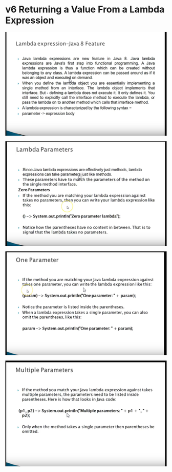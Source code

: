 # v6 Returning a Value From a Lambda Expression


![alt text](https://github.com/pawanmandhan/1-Java8-LambdaExpressionandFunctionalInterface/blob/master/img/v4/Lamda%20Expression-New%20Features_PART1-1.png)

![alt text](https://github.com/pawanmandhan/1-Java8-LambdaExpressionandFunctionalInterface/blob/master/img/v4/Lamda%20Expression-New%20Features_PART3-1.png)

![alt text](https://github.com/pawanmandhan/1-Java8-LambdaExpressionandFunctionalInterface/blob/master/img/v4/Lamda%20Expression-New%20Features_PART3-2.png)

![alt text](https://github.com/pawanmandhan/1-Java8-LambdaExpressionandFunctionalInterface/blob/master/img/v4/Lamda%20Expression-New%20Features_PART3-3.png)
